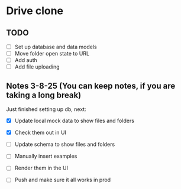 # Drive clone

## TODO

- [ ] Set up database and data models
- [ ] Move folder open state to URL
- [ ] Add auth
- [ ] Add file uploading

## Notes 3-8-25 (You can keep notes, if you are taking a long break)

Just finished setting up db, next:

- [x] Update local mock data to show files and folders
- [x] Check them out in UI

- [ ] Update schema to show files and folders
- [ ] Manually insert examples
- [ ] Render them in the UI
- [ ] Push and make sure it all works in prod
